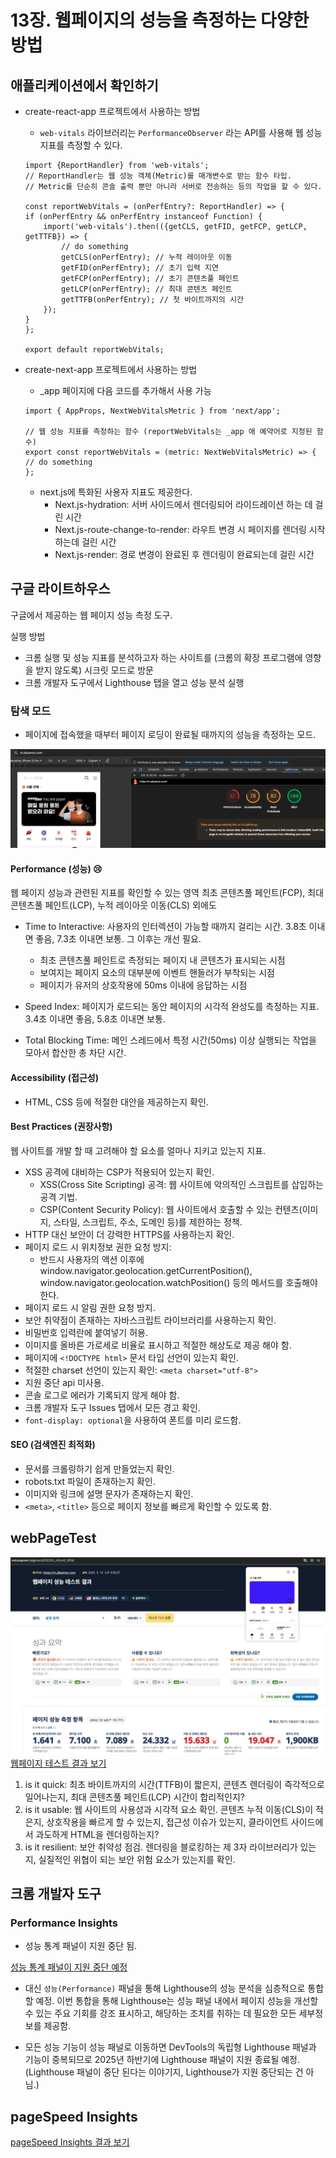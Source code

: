 # 13장. 웹페이지의 성능을 측정하는 다양한 방법

## 애플리케이션에서 확인하기
- create-react-app 프로젝트에서 사용하는 방법
    - `web-vitals` 라이브러리는 `PerformanceObserver` 라는 API를 사용해 웹 성능 지표를 측정할 수 있다.
    ```tsx
    import {ReportHandler} from 'web-vitals';
    // ReportHandler는 웹 성능 객체(Metric)를 매개변수로 받는 함수 타입. 
    // Metric를 단순히 콘솔 출력 뿐만 아니라 서버로 전송하는 등의 작업을 할 수 있다.

    const reportWebVitals = (onPerfEntry?: ReportHandler) => {
    if (onPerfEntry && onPerfEntry instanceof Function) {
        import('web-vitals').then(({getCLS, getFID, getFCP, getLCP, getTTFB}) => {
            // do something
            getCLS(onPerfEntry); // 누적 레이아웃 이동
            getFID(onPerfEntry); // 초기 입력 지연
            getFCP(onPerfEntry); // 초기 콘텐츠풀 페인트
            getLCP(onPerfEntry); // 최대 콘텐츠 페인트
            getTTFB(onPerfEntry); // 첫 바이트까지의 시간
        });
    }
    };

    export default reportWebVitals;
    ```
- create-next-app 프로젝트에서 사용하는 방법
    - _app 페이지에 다음 코드를 추가해서 사용 가능
    ```tsx
    import { AppProps, NextWebVitalsMetric } from 'next/app';

    // 웹 성능 지표를 측정하는 함수 (reportWebVitals는 _app 애 예약어로 지정된 함수)
    export const reportWebVitals = (metric: NextWebVitalsMetric) => {
    // do something
    };
    ```

    - next.js에 특화된 사용자 지표도 제공한다.
        - Next.js-hydration: 서버 사이드에서 렌더링되어 라이드레이션 하는 데 걸린 시간
        - Next.js-route-change-to-render: 라우트 변경 시 페이지를 렌더링 시작하는데 걸린 시간
        - Next.js-render: 경로 변경이 완료된 후 렌더링이 완료되는데 걸린 시간


## 구글 라이트하우스
구글에서 제공하는 웹 페이지 성능 측정 도구.

실행 방법
- 크롬 실행 및 성능 지표를 분석하고자 하는 사이트를 (크롬의 확장 프로그램에 영향을 받지 않도록) 시크릿 모드로 방문 
- 크롬 개발자 도구에서 Lighthouse 탭을 열고 성능 분석 실행

### 탐색 모드
- 페이지에 접속했을 때부터 페이지 로딩이 완료될 때까지의 성능을 측정하는 모드.

![알바몬 모바일 웹 성능 측정 결과 - 라이트하우스](assets/screenshot_albamon_m.png)

#### Performance (성능) 😢
웹 페이지 성능과 관련된 지표를 확인할 수 있는 영역
최초 콘텐츠풀 페인트(FCP), 최대 콘텐츠풀 페인트(LCP), 누적 레이아웃 이동(CLS) 외에도
- Time to Interactive: 사용자의 인터렉션이 가능할 때까지 걸리는 시간. 3.8초 이내면 좋음, 7.3초 이내면 보통. 그 이후는 개선 필요.
    - 최초 콘텐츠풀 페인트로 측정되는 페이지 내 콘텐츠가 표시되는 시점
    - 보여지는 페이지 요소의 대부분에 이벤트 핸들러가 부착되는 시점
    - 페이지가 유저의 상호작용에 50ms 이내에 응답하는 시점
- Speed Index: 페이지가 로드되는 동안 페이지의 시각적 완성도를 측정하는 지표. 3.4초 이내면 좋음, 5.8초 이내면 보통.

- Total Blocking Time: 메인 스레드에서 특정 시간(50ms) 이상 실행되는 작업을 모아서 합산한 총 차단 시간. 

#### Accessibility (접근성)
- HTML, CSS 등에 적절한 대안을 제공하는지 확인.

#### Best Practices (권장사항)
웹 사이트를 개발 할 때 고려해야 할 요소를 얼마나 지키고 있는지 지표.
- XSS 공격에 대비하는 CSP가 적용되어 있는지 확인.
  - XSS(Cross Site Scripting) 공격: 웹 사이트에 악의적인 스크립트를 삽입하는 공격 기법.
  - CSP(Content Security Policy): 웹 사이트에서 호출할 수 있는 컨텐츠(이미지, 스타일, 스크립트, 주소, 도메인 등)를 제한하는 정책.
- HTTP 대신 보안이 더 강력한 HTTPS를 사용하는지 확인.
- 페이지 로드 시 위치정보 권한 요청 방지: 
    - 반드시 사용자의 액션 이후에 window.navigator.geolocation.getCurrentPosition(), window.navigator.geolocation.watchPosition() 등의 메서드를 호출해야 한다.
- 페이지 로드 시 알림 권한 요청 방지.
- 보안 취약점이 존재하는 자바스크립트 라이브러리를 사용하는지 확인.
- 비밀번호 입력란에 붙여넣기 허용.
- 이미지를 올바른 가로세로 비율로 표시하고 적절한 해상도로 제공 해야 함.
- 페이지에 `<!DOCTYPE html>` 문서 타입 선언이 있는지 확인.
- 적절한 charset 선언이 있는지 확인: `<meta charset="utf-8">`
- 지원 중단 api 미사용.
- 콘솔 로그로 에러가 기록되지 않게 해야 함.
- 크롬 개발자 도구 Issues 탭에서 모든 경고 확인.
- `font-display: optional`을 사용하여 폰트를 미리 로드함.

#### SEO (검색엔진 최적화)
- 문서를 크롤링하기 쉽게 만들었는지 확인.
- robots.txt 파일이 존재하는지 확인.
- 이미지와 링크에 설명 문자가 존재하는지 확인.
- `<meta>`, `<title>` 등으로 페이지 정보를 빠르게 확인할 수 있도록 함.

## webPageTest
![알바몬 모바일 웹 성능 측정 결과 - webpagetest](assets/webpagetest_albamon_m.png)
[웹페이지 테스트 결과 보기](https://www.webpagetest.org/result/250310_AiDcA0_6DN/)

1. is it quick: 최초 바이트까지의 시간(TTFB)이 짧은지, 콘텐츠 렌더링이 즉각적으로 일어나는지, 최대 콘텐츠풀 페인트(LCP) 시간이 합리적인지?
2. is it usable: 웹 사이트의 사용성과 시각적 요소 확인. 콘텐츠 누적 이동(CLS)이 적은지, 상호작용을 빠르게 할 수 있는지, 접근성 이슈가 있는지, 클라이언트 사이드에서 과도하게 HTML을 렌더링하는지?
3. is it resilient: 보안 취약성 점검. 렌더링을 블로킹하는 제 3자 라이브러리가 있는지, 실질적인 위협이 되는 보안 위험 요소가 있는지를 확인.

## 크롬 개발자 도구
### Performance Insights
- 성능 통계 패널이 지원 중단 됨.

[성능 통계 패널이 지원 중단 예정](https://developer.chrome.com/blog/perf-tooling-2024?hl=ko#the_experimental_performance_insights_panel_will_be_deprecated)

- 대신 `성능(Performance)` 패널을 통해 Lighthouse의 성능 분석을 심층적으로 통합할 예정. 이번 통합을 통해 Lighthouse는 성능 패널 내에서 페이지 성능을 개선할 수 있는 주요 기회를 강조 표시하고, 해당하는 조치를 취하는 데 필요한 모든 세부정보를 제공함.

- 모든 성능 기능이 성능 패널로 이동하면 DevTools의 독립형 Lighthouse 패널과 기능이 중복되므로 2025년 하반기에 Lighthouse 패널이 지원 종료될 예정. (Lighthouse 패널이 중단 된다는 이야기지, Lighthouse가 지원 중단되는 건 아님.)

## pageSpeed Insights
[pageSpeed Insights 결과 보기](https://pagespeed.web.dev/analysis/https-m-albamon-com/ecwvb1jo3t?form_factor=mobile)

